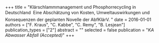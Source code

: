 +++
title = "Klärschlammmanagement und Phosphorrecycling in Deutschland  Eine Abschätzung von Kosten, Umweltauswirkungen und Konsequenzen der geplanten Novelle der AbfKlärV. "
date = 2016-01-01
authors = ["F. Kraus", "C. Kabbe", "C. Remy", "B. Lesjean"]
publication_types = ["2"]
abstract = ""
selected = false
publication = "*KA Abwasser Abfall (Accepted)*"
+++

